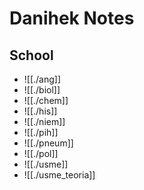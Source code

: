# Danihek Notes

## School

- ![[./ang]]
- ![[./biol]]
- ![[./chem]]
- ![[./his]]
- ![[./niem]]
- ![[./pih]]
- ![[./pneum]]
- ![[./pol]]
- ![[./usme]]
- ![[./usme_teoria]]
